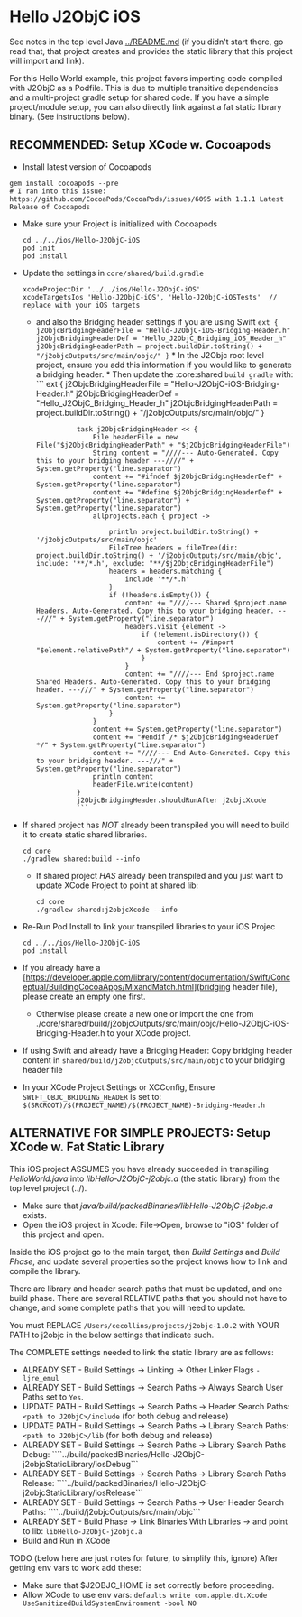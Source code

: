 Hello J2ObjC iOS
================

See notes in the top level Java [../README.md](../README.md) (if you didn't start there, go read that, that project creates and provides the static library that this project will import and link).

For this Hello World example, this project favors importing code compiled with J2ObjC as a Podfile. This is due to multiple transitive dependencies and a multi-project gradle setup for shared code. If you have a simple project/module setup, you can also directly link against a fat static library binary. (See instructions below).

RECOMMENDED: Setup XCode w. Cocoapods
-----------
* Install latest version of Cocoapods
```
gem install cocoapods --pre
# I ran into this issue: https://github.com/CocoaPods/CocoaPods/issues/6095 with 1.1.1 Latest Release of Cocoapods
```
* Make sure your Project is initialized with Cocoapods
  ```
  cd ../../ios/Hello-J2ObjC-iOS
  pod init
  pod install
  ```
* Update the settings in ```core/shared/build.gradle```
    ```
    xcodeProjectDir '../../ios/Hello-J2ObjC-iOS'
    xcodeTargetsIos 'Hello-J2ObjC-iOS', 'Hello-J2ObjC-iOSTests'  // replace with your iOS targets
    ```
    * and also the Bridging header settings if you are using Swift
            ```
            ext {
                j2ObjcBridgingHeaderFile = "Hello-J2ObjC-iOS-Bridging-Header.h"
                j2ObjcBridgingHeaderDef = "Hello_J2ObjC_Bridging_iOS_Header_h"
                j2ObjcBridgingHeaderPath = project.buildDir.toString() + "/j2objcOutputs/src/main/objc/"
            }
            ```
            * In the J2Objc root level project, ensure you add this information if you would like to generate a bridging header.
                * Then update the :core:shared ```build gradle``` with:
                    ```
                    ext {
                        j2ObjcBridgingHeaderFile = "Hello-J2ObjC-iOS-Bridging-Header.h"
                        j2ObjcBridgingHeaderDef = "Hello_J2ObjC_Bridging_Header_h"
                        j2ObjcBridgingHeaderPath = project.buildDir.toString() + "/j2objcOutputs/src/main/objc/"
                    }

                    task j2ObjcBridgingHeader << {
                        File headerFile = new File("$j2ObjcBridgingHeaderPath" + "$j2ObjcBridgingHeaderFile")
                        String content = "////--- Auto-Generated. Copy this to your bridging header ---////" + System.getProperty("line.separator")
                        content += "#ifndef $j2ObjcBridgingHeaderDef" + System.getProperty("line.separator")
                        content += "#define $j2ObjcBridgingHeaderDef" + System.getProperty("line.separator") + System.getProperty("line.separator")
                        allprojects.each { project ->

                            println project.buildDir.toString() + '/j2objcOutputs/src/main/objc'
                            FileTree headers = fileTree(dir: project.buildDir.toString() + '/j2objcOutputs/src/main/objc', include: '**/*.h', exclude: "**/$j2ObjcBridgingHeaderFile")
                            headers = headers.matching {
                                include '**/*.h'
                            }
                            if (!headers.isEmpty()) {
                                content += "////--- Shared $project.name Headers. Auto-Generated. Copy this to your bridging header. ---///" + System.getProperty("line.separator")
                                headers.visit {element ->
                                    if (!element.isDirectory()) {
                                        content += /#import "$element.relativePath"/ + System.getProperty("line.separator")
                                    }
                                }
                                content += "////--- End $project.name Shared Headers. Auto-Generated. Copy this to your bridging header. ---///" + System.getProperty("line.separator")
                                content += System.getProperty("line.separator")
                            }
                        }
                        content += System.getProperty("line.separator")
                        content += "#endif /* $j2ObjcBridgingHeaderDef */" + System.getProperty("line.separator")
                        content += "////--- End Auto-Generated. Copy this to your bridging header. ---///" + System.getProperty("line.separator")
                        println content
                        headerFile.write(content)
                    }
                    j2ObjcBridgingHeader.shouldRunAfter j2objcXcode
                    ```
* If shared project has *NOT* already been transpiled you will need to build it to create static shared libraries.
   ```
   cd core
   ./gradlew shared:build --info
   ```
   * If shared project *HAS* already been transpiled and you just want to update XCode Project to point at shared lib:
       ```
       cd core
       ./gradlew shared:j2objcXcode --info
       ```

* Re-Run Pod Install to link your transpiled libraries to your iOS Projec
  ```
  cd ../../ios/Hello-J2ObjC-iOS
  pod install
  ```
* If you already have a [https://developer.apple.com/library/content/documentation/Swift/Conceptual/BuildingCocoaApps/MixandMatch.html](bridging header file), please create an empty one first.
    * Otherwise please create a new one or import the one from ./core/shared/build/j2objcOutputs/src/main/objc/Hello-J2ObjC-iOS-Bridging-Header.h to your XCode project.
* If using Swift and already have a Bridging Header: Copy bridging header content in ```shared/build/j2objcOutputs/src/main/objc``` to your bridging header file
* In your XCode Project Settings or XCConfig, Ensure ```SWIFT_OBJC_BRIDGING_HEADER```  is set to: ```$(SRCROOT)/$(PROJECT_NAME)/$(PROJECT_NAME)-Bridging-Header.h ```

ALTERNATIVE FOR SIMPLE PROJECTS: Setup XCode w. Fat Static Library
-----------
This iOS project ASSUMES you have already succeeded in transpiling
*HelloWorld.java* into *libHello-J2ObjC-j2objc.a* (the static library) from the top level project (../).

* Make sure that *java/build/packedBinaries/libHello-J2ObjC-j2objc.a* exists.
* Open the iOS project in Xcode: File->Open, browse to "iOS" folder of this project and open.

Inside the iOS project go to the main target, then *Build Settings* and *Build Phase*, and update several properties so the project knows how to link and compile the library.   

There are library and header search paths that must be updated, and one build phase.
There are several RELATIVE paths that you should not have to change, and some complete paths that you will need to update.

You must REPLACE ```/Users/cecollins/projects/j2objc-1.0.2``` with YOUR PATH to j2objc in the below settings that indicate such. 

The COMPLETE settings needed to link the static library are as follows:
* ALREADY SET - Build Settings -> Linking -> Other Linker Flags ```-ljre_emul```
* ALREADY SET - Build Settings -> Search Paths -> Always Search User Paths set to ```Yes```.
* UPDATE PATH - Build Settings -> Search Paths -> Header Search Paths: ```<path to J2ObjC>/include``` (for both debug and release)
* UPDATE PATH - Build Settings -> Search Paths -> Library Search Paths: ```<path to J2ObjC>/lib``` (for both debug and release)
* ALREADY SET - Build Settings -> Search Paths -> Library Search Paths Debug: ````../build/packedBinaries/Hello-J2ObjC-j2objcStaticLibrary/iosDebug```
* ALREADY SET - Build Settings -> Search Paths -> Library Search Paths Release: ````../build/packedBinaries/Hello-J2ObjC-j2objcStaticLibrary/iosRelease```
* ALREADY SET - Build Settings -> Search Paths -> User Header Search Paths: ````../build/j2objcOutputs/src/main/objc```
* ALREADY SET - Build Phase -> Link Binaries With Libraries -> and point to lib: ```libHello-J2ObjC-j2objc.a```
* Build and Run in XCode


TODO (below here are just notes for future, to simplify this, ignore) 
After getting env vars to work add these:
* Make sure that $J2OBJC_HOME is set correctly before proceeding.
* Allow XCode to use env vars: ```defaults write com.apple.dt.Xcode UseSanitizedBuildSystemEnvironment -bool NO```





